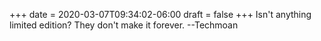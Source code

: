 +++
date = 2020-03-07T09:34:02-06:00
draft = false
+++
Isn't anything limited edition? They don't make it forever. --Techmoan